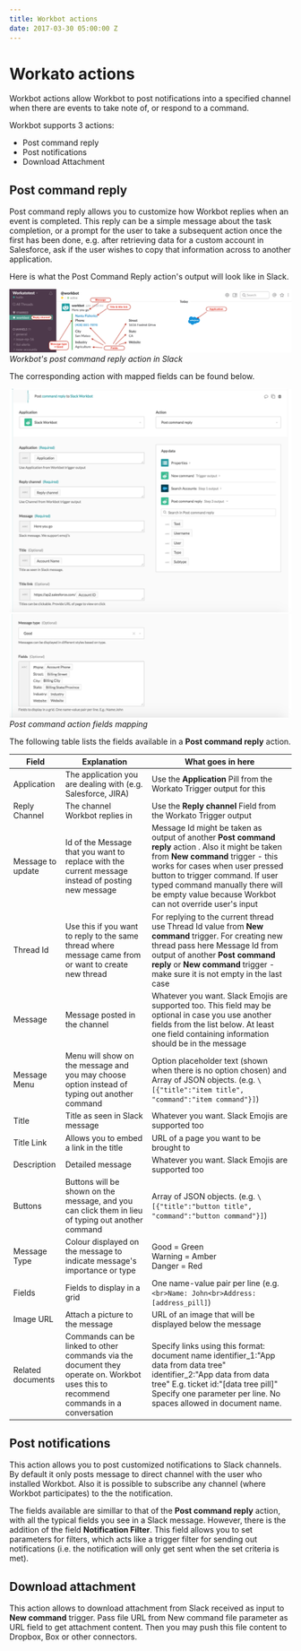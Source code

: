 ```yaml
---
title: Workbot actions
date: 2017-03-30 05:00:00 Z
---
```


# Workato actions
Workbot actions allow Workbot to post notifications into a specified channel when there are events to take note of, or respond to a command.

Workbot supports 3 actions:
* Post command reply
* Post notifications
* Download Attachment

## Post command reply
Post command reply allows you to customize how Workbot replies when an event is completed. This reply can be a simple message about the task completion, or a prompt for the user to take a subsequent action once the first has been done, e.g. after retrieving data for a custom account in Salesforce, ask if the user wishes to copy that information across to another application.

Here is what the Post Command Reply action's output will look like in Slack.

![Workbot post command reply](/assets/images/Workbot/workbot-custom-commands/post-command-reply2.png)
*Workbot's post command reply action in Slack*

The corresponding action with mapped fields can be found below.

![Workbot post command reply](/assets/images/Workbot/workbot-custom-commands/post-command-action-mapping1.png)
![Workbot post command reply](/assets/images/Workbot/workbot-custom-commands/post-command-action-mapping2.png)
*Post command action fields mapping*

The following table lists the fields available in a **Post command reply** action.

|Field   |Explanation|What goes in here   |
|---|---|---|
|Application|The application you are dealing with (e.g. Salesforce, JIRA)|Use the **Application** Pill from the Workato Trigger output for this|
|Reply Channel|The channel Workbot replies in|Use the **Reply channel** Field from the Workato Trigger output|
|Message to update|Id of the Message that you want to replace with the current message instead of posting new message|Message Id might be taken as output of another **Post command reply** action . Also it might be taken from **New command** trigger - this works for cases when user pressed button to trigger command. If user typed command manually there will be empty value because Workbot can not override user's input|
|Thread Id|Use this if you want to reply to the same thread where message came from or want to create new thread|For replying to the current thread use Thread Id value from **New command** trigger. For creating new thread pass here Message Id from output of another **Post command reply** or **New command** trigger - make sure it is not empty in the last case|
|Message|Message posted in the channel|Whatever you want. Slack Emojis are supported too. This field may be optional in case you use another fields from the list below. At least one field containing information should be in the message|
|Message Menu|Menu will show on the message and you may choose option instead of typing out another command|Option placeholder text (shown when there is no option chosen) and Array of JSON objects. (e.g. `\[{"title":"item title", "command":"item command"}]`)|
|Title|Title as seen in Slack message|Whatever you want. Slack Emojis are supported too|
|Title Link|Allows you to embed a link in the title|URL of a page you want to be brought to|
|Description|Detailed message|Whatever you want. Slack Emojis are supported too|
|Buttons|Buttons will be shown on the message, and you can click them in lieu of typing out another command|Array of JSON objects. (e.g. `\[{"title":"button title", "command":"button command"}]`)|
|Message Type|Colour displayed on the message to indicate message's importance or type|Good = Green <br>Warning = Amber <br>Danger = Red|
|Fields|Fields to display in a grid|One name-value pair per line (e.g. `<br>Name: John<br>Address: [address_pill]`)
|Image URL|Attach a picture to the message|URL of an image that will be displayed below the message
|Related documents|Commands can be linked to other commands via the document they operate on. Workbot uses this to recommend commands in a conversation|Specify links using this format: document name identifier_1:"App data from data tree" identifier_2:"App data from data tree" E.g. ticket id:"[data tree pill]" Specify one parameter per line. No spaces allowed in document name.|

## Post notifications
This action allows you to post customized notifications to Slack channels. By default it only posts message to direct channel with the user who installed Workbot. Also it is possible to subscribe any channel (where Workbot participates) to the the notification.

The fields available are simillar to that of the **Post command reply** action, with all the typical fields you see in a Slack message. However, there is the addition of the field **Notification Filter**. This field allows you to set parameters for filters, which acts like a trigger filter for sending out notifications (i.e. the notification will only get sent when the set criteria is met).

## Download attachment
This action allows to download attachment from Slack received as input to **New command** trigger. Pass file URL from New command file parameter as URL field to get attachment content. Then you may push this file content to Dropbox, Box or other connectors.
